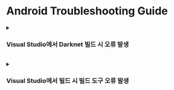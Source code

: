 # Android Troubleshooting Guide


<details>
  <summary><h3>Visual Studio에서 Darknet 빌드 시 오류 발생</h3></summary>
  
<b>환경</b> : Windows11 / Visual Studio 2022
<br>
<b>증상</b> : Visual Studio에서 빌드 시 아래 오류 발생
```
가져온 프로젝트 "C:\Program Files\Microsoft Visual Studio\2022\Community\MSBuild\Microsoft\VC\v170\BuildCustomizations\CUDA 11.1.props"을(를) 찾을 수 없습니다. Import 선언 "C:\Program Files\Microsoft Visual Studio\2022\Community\MSBuild\Microsoft\VC\v170\\BuildCustomizations\CUDA 11.1.props"의 식이 올바르고 디스크에 파일이 있는지 확인하세요.
```
<b>원인</b> : Visual Studio 에서 빌드할 때 Extention이 없어서 발생
<br>
<b>해결 방안</b> : CUDA 11.1.props 파일을 Visual Studio 경로에 복사
<br>
<b>참고 링크 : </b> [링크](https://ctkim.tistory.com/entry/yolo-v3v4-window-CUDA-100-props-%ED%94%84%EB%A1%9C%EC%A0%9D%ED%8A%B8%EB%A5%BC-%EC%B0%BE%EC%9D%84-%EC%88%98-%EC%97%86%EC%8A%B5%EB%8B%88%EB%8B%A4)

</details>

<br>


<details>
  <summary><h3>Visual Studio에서 빌드 시 빌드 도구 오류 발생</h3></summary>
  
<b>환경</b> : Windows11 / Visual Studio 2019
<br>
<b>증상</b> : Visual Studio에서 빌드 시 아래 오류 발생
```
v143에 대한 빌드 도구(플랫폼 도구 집합 = 'v143')를 찾을 수 없습니다. v143 빌드 도구를 사용하여 빌드하려면 v143 빌드 도구를 설치하십시오.  [프로젝트] 메뉴를 선택하거나 솔루션을 마우스 오른쪽 단추로 클릭한 다음 "솔루션 대상 변경"을 선택하여 현재 Visual Studio 도구로 업그레이드할 수도 있습니다.

```
<b>원인</b> : Visual Studio 에서 플랫폼 도구 집합이 설치되지 않은 버전이어 발생
<br>
<b>해결 방안</b> : 플랫폼 버전 도구 집합 버전 변경
<br>
<b>참고 링크 : </b> [링크](https://enjoy-coding-together.tistory.com/13)

</details>

<br>
